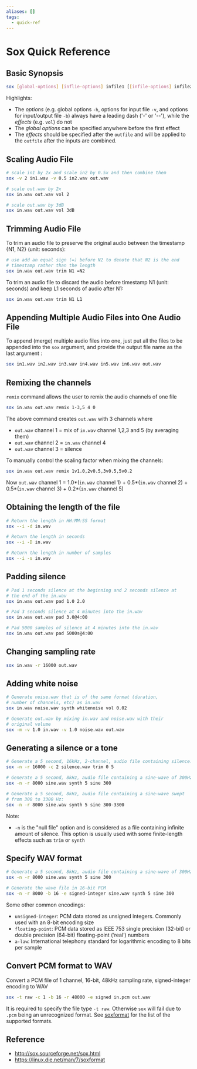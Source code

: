 ```yaml
---
aliases: []
tags:
  - quick-ref
---
```


# Sox Quick Reference

## Basic Synopsis

```bash
sox [global-options] [inflie-options] infile1 [[infile-options] infile2] ... [outfile-options] outfile [effect [effect-options]] ...
```

Highlights:

* The _options_ (e.g. global options `-h`, options for input file `-v`, and options for input/output file `-b`) always have a leading dash ('-' or '--'), while the _effects_ (e.g. `vol`) do not
* The _global options_ can be specified anywhere before the first effect
* The _effects_ should be specified after the `outfile` and will be applied to the `outfile` after the inputs are combined.

## Scaling Audio File

```bash
# scale in1 by 2x and scale in2 by 0.5x and then combine them
sox -v 2 in1.wav -v 0.5 in2.wav out.wav

# scale out.wav by 2x
sox in.wav out.wav vol 2

# scale out.wav by 3dB
sox in.wav out.wav vol 3dB
```

## Trimming Audio File

To trim an audio file to preserve the original audio between the timestamp {N1, N2} (unit: seconds):

```bash
# use add an equal sign (=) before N2 to denote that N2 is the end
# timestamp rather than the length
sox in.wav out.wav trim N1 =N2
```

To trim an audio file to discard the audio before timestamp N1 (unit: seconds) and keep L1 seconds of audio after N1:

```bash
sox in.wav out.wav trim N1 L1
```

## Appending Multiple Audio Files into One Audio File

To append (merge) multiple audio files into one, just put all the files to be appended into the `sox` argument, and provide the output file name as the last argument :

```bash
sox in1.wav in2.wav in3.wav in4.wav in5.wav in6.wav out.wav
```

## Remixing the channels

`remix` command allows the user to remix the audio channels of one file

```bash
sox in.wav out.wav remix 1-3,5 4 0
```

The above command creates `out.wav` with 3 channels where

* `out.wav` channel 1 = mix of `in.wav` channel 1,2,3 and 5 (by averaging them)
* `out.wav` channel 2 = `in.wav` channel 4
* `out.wav` channel 3 = silence

To manually control the scaling factor when mixing the channels:

```bash
sox in.wav out.wav remix 1v1.0,2v0.5,3v0.5,5v0.2
```

Now `out.wav` channel 1 = 1.0*(`in.wav` channel 1) + 0.5*(`in.wav` channel 2) + 0.5*(`in.wav` channel 3) + 0.2*(`in.wav` channel 5)

## Obtaining the length of the file

```bash
# Return the length in HH:MM:SS format
sox --i -d in.wav

# Return the length in seconds
sox --i -D in.wav

# Return the length in number of samples
sox --i -s in.wav
```

## Padding silence

```bash
# Pad 1 seconds silence at the beginning and 2 seconds silence at 
# the end of the in.wav
sox in.wav out.wav pad 1.0 2.0

# Pad 3 seconds silence at 4 minutes into the in.wav
sox in.wav out.wav pad 3.0@4:00

# Pad 5000 samples of silence at 4 minutes into the in.wav
sox in.wav out.wav pad 5000s@4:00
```

## Changing sampling rate

```bash
sox in.wav -r 16000 out.wav
```

## Adding white noise

```bash
# Generate noise.wav that is of the same format (duration, 
# number of channels, etc) as in.wav
sox in.wav noise.wav synth whitenoise vol 0.02

# Generate out.wav by mixing in.wav and noise.wav with their 
# original volume
sox -m -v 1.0 in.wav -v 1.0 noise.wav out.wav
```

## Generating a silence or a tone

```bash
# Generate a 5 second, 16kHz, 2-channel, audio file containing silence.
sox -n -r 16000 -c 2 silence.wav trim 0 5

# Generate a 5 second, 8kHz, audio file containing a sine-wave of 300Hz:
sox -n -r 8000 sine.wav synth 5 sine 300

# Generate a 5 second, 8kHz, audio file containing a sine-wave swept 
# from 300 to 3300 Hz:
sox -n -r 8000 sine.wav synth 5 sine 300-3300
```

Note:

* `-n` is the "null file" option and is considered as a file containing infinite amount of silence. This option is usually used with some finite-length effects such as `trim` or `synth`

## Specify WAV format

```bash
# Generate a 5 second, 8kHz, audio file containing a sine-wave of 300Hz
sox -n -r 8000 sine.wav synth 5 sine 300

# Generate the wave file in 16-bit PCM
sox -n -r 8000 -b 16 -e signed-integer sine.wav synth 5 sine 300
```

Some other common encodings:

* `unsigned-integer`: PCM data stored as unsigned integers. Commonly used with an 8-bit encoding size
* `floating-point`: PCM data stored as IEEE 753 single precision (32-bit) or double precision (64-bit) floating-point (‘real’) numbers
* `a-law`: International telephony standard for logarithmic encoding to 8 bits per sample

## Convert PCM format to WAV
Convert a PCM file of 1 channel, 16-bit, 48kHz sampling rate, signed-integer encoding to WAV

```bash
sox -t raw -c 1 -b 16 -r 48000 -e signed in.pcm out.wav
```

It is required to specify the file type `-t raw`. Otherwise `sox` will fail due to `.pcm` being an unrecognized format. See [soxformat](https://linux.die.net/man/7/soxformat) for the list of the supported formats.

## Reference

* http://sox.sourceforge.net/sox.html 
* https://linux.die.net/man/7/soxformat
